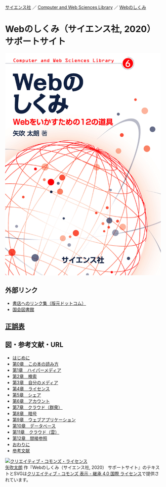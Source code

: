 [サイエンス社](https://www.saiensu.co.jp) ／ [Computer and Web Sciences Library](https://www.saiensu.co.jp/search/?book_class_id=2&library_id=300) ／ [Webのしくみ](https://www.saiensu.co.jp/search/?isbn=978-4-7819-1477-0&y=2020)

# Webのしくみ（サイエンス社, 2020） サポートサイト

![書影](cover.jpg)

## 外部リンク

- [書店へのリンク集（版元ドットコム）](https://www.hanmoto.com/bd/isbn/9784781914770)
- [国会図書館](https://iss.ndl.go.jp/books/R100000002-I030683705-00)

## [正誤表](errata.md)

## 図・参考文献・URL

- [はじめに](chapters/preface.md)
- [第0章　この本の読み方](chapters/00.md)
- [第1章　ハイパーメディア](chapters/01.md)
- [第2章　検索](chapters/02.md)
- [第3章　自分のメディア](chapters/03.md)
- [第4章　ライセンス](chapters/04.md)
- [第5章　シェア](chapters/05.md)
- [第6章　アカウント](chapters/06.md)
- [第7章　クラウド（群衆）](chapters/07.md)
- [第8章　暗号](chapters/08.md)
- [第9章　ウェブアプリケーション](chapters/09.md)
- [第10章　データベース](chapters/10.md)
- [第11章　クラウド（雲）](chapters/11.md)
- [第12章　間接参照](chapters/12.md)
- [おわりに](chapters/afterword.md)
- [参考文献](chapters/bibliography.md)

<a rel="license" href="http://creativecommons.org/licenses/by-sa/4.0/"><img alt="クリエイティブ・コモンズ・ライセンス" style="border-width:0" src="https://i.creativecommons.org/l/by-sa/4.0/88x31.png" /></a><br /><a xmlns:cc="http://creativecommons.org/ns#" href="https://github.com/taroyabuki/webbook" property="cc:attributionName" rel="cc:attributionURL">矢吹太朗</a> 作『<span xmlns:dct="http://purl.org/dc/terms/" property="dct:title">Webのしくみ（サイエンス社, 2020） サポートサイト</span>』のテキストとSVGは<a rel="license" href="http://creativecommons.org/licenses/by-sa/4.0/">クリエイティブ・コモンズ 表示 - 継承 4.0 国際 ライセンス</a>で提供されています。